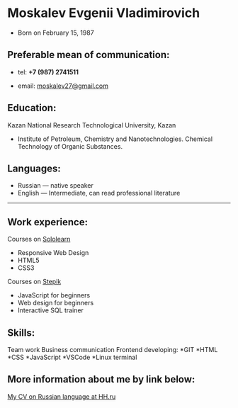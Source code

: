 # Moskalev Evgenii Vladimirovich
 * Born on February 15, 1987

## Preferable mean of communication:

 * tel: **+7 (987) 2741511**

 * email: moskalev27@gmail.com

## Education:
  Kazan National Research Technological University, Kazan

 * Institute of Petroleum, Chemistry and Nanotechnologies. Chemical Technology of Organic Substances.

## Languages:

 * Russian — native speaker
 * English — Intermediate, can read professional literature

---

## Work experience:
  Courses on [Sololearn](www.sololearn.com)
  * Responsive Web Design
  * HTML5
  * CSS3

  Courses on [Stepik](www.stepik.org)
  * JavaScript for beginners
  * Web design for beginners
  * Interactive SQL trainer
## Skills:
  Team work
  Business communication
  Frontend developing:
  *GIT
  *HTML
  *CSS
  *JavaScript
  *VSCode
  *Linux terminal

## More information about me by link below:

[My CV on Russian language at HH.ru](https://kazan.hh.ru/resume/b143a225ff08a182ac0039ed1f56494e474344 "Moskelev Evgenii CV")